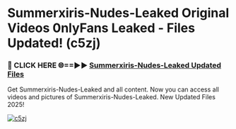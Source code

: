 # Summerxiris-Nudes-Leaked Original Videos 0nlyFans Leaked - Files Updated! (c5zj)

<h3>🔴 CLICK HERE 🌐==►► <a href="https://tinyurl.com/yc6ubb5a" rel="nofollow">Summerxiris-Nudes-Leaked Updated Files</a></h3>

Get Summerxiris-Nudes-Leaked and all content. Now you can access all videos and pictures of Summerxiris-Nudes-Leaked. New Updated Files 2025!

[![c5zj](https://i.imgur.com/7eu0CRL.gif)](https://tinyurl.com/yc6ubb5a)
